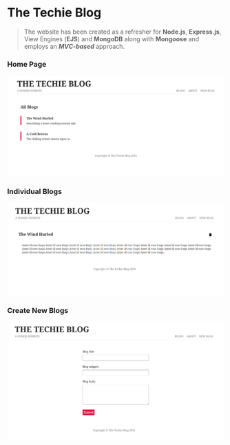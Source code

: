 # The Techie Blog

> The website has been created as a refresher for **Node.js**, **Express.js**, View Engines (**EJS**) and **MongoDB** along with **Mongoose** and employs an ***MVC-based*** approach.

### Home Page

![All Blogs](./assets/all_blogs.png)

### Individual Blogs

![Blog Details](./assets/blog_info.png)

### Create New Blogs

![Create New Blog](./assets/new_blog.png)